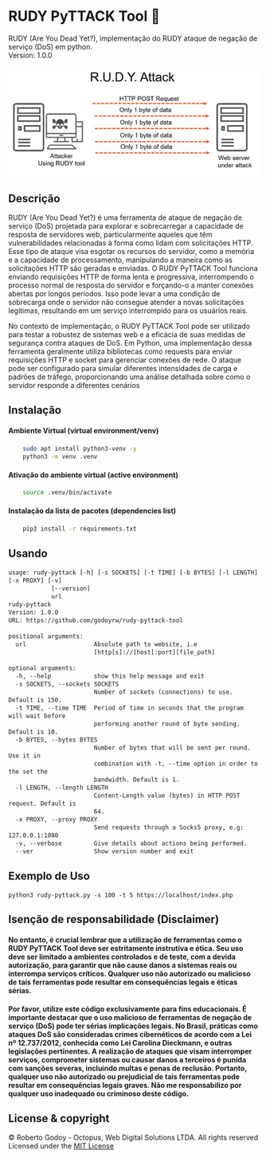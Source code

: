 # RUDY PyTTACK Tool 🐍
RUDY (Are You Dead Yet?), implementação do RUDY ataque de negação de serviço (DoS) em python.\
Version: 1.0.0

![alt text](https://github.com/godoyrw/rudy-pyttack-tool/blob/master/assets/img/rudy.jpg)

## Descrição
RUDY (Are You Dead Yet?) é uma ferramenta de ataque de negação de serviço (DoS) projetada para explorar e sobrecarregar a capacidade de resposta de servidores web, particularmente aqueles que têm vulnerabilidades relacionadas à forma como lidam com solicitações HTTP. Esse tipo de ataque visa esgotar os recursos do servidor, como a memória e a capacidade de processamento, manipulando a maneira como as solicitações HTTP são geradas e enviadas. O RUDY PyTTACK Tool funciona enviando requisições HTTP de forma lenta e progressiva, interrompendo o processo normal de resposta do servidor e forçando-o a manter conexões abertas por longos períodos. Isso pode levar a uma condição de sobrecarga onde o servidor não consegue atender a novas solicitações legítimas, resultando em um serviço interrompido para os usuários reais.

No contexto de implementação, o RUDY PyTTACK Tool pode ser utilizado para testar a robustez de sistemas web e a eficácia de suas medidas de segurança contra ataques de DoS. Em Python, uma implementação dessa ferramenta geralmente utiliza bibliotecas como requests para enviar requisições HTTP e socket para gerenciar conexões de rede. O ataque pode ser configurado para simular diferentes intensidades de carga e padrões de tráfego, proporcionando uma análise detalhada sobre como o servidor responde a diferentes cenários

## Instalação

#### Ambiente Virtual (virtual environment/venv)
```bash
    sudo apt install python3-venv -y
    python3 -m venv .venv
```

#### Ativação do ambiente virtual (active environment)
```bash
    source .venv/bin/activate
```

#### Instalação da lista de pacotes (dependencies list)
```bash
    pip3 install -r requirements.txt
```
## Usando
```
usage: rudy-pyttack [-h] [-s SOCKETS] [-t TIME] [-b BYTES] [-l LENGTH] [-x PROXY] [-v]
            [--version]
            url
rudy-pyttack 
Version: 1.0.0 
URL: https://github.com/godoyrw/rudy-pyttack-tool

positional arguments:
  url                   Absolute path to website, i.e
                        [http[s]://]host[:port][file_path]

optional arguments:
  -h, --help            show this help message and exit
  -s SOCKETS, --sockets SOCKETS
                        Number of sockets (connections) to use. Default is 150.
  -t TIME, --time TIME  Period of time in seconds that the program will wait before
                        performing another round of byte sending. Default is 10.
  -b BYTES, --bytes BYTES
                        Number of bytes that will be sent per round. Use it in
                        combination with -t, --time option in order to the set the
                        bandwidth. Default is 1.
  -l LENGTH, --length LENGTH
                        Content-Length value (bytes) in HTTP POST request. Default is
                        64.
  -x PROXY, --proxy PROXY
                        Send requests through a Socks5 proxy, e.g: 127.0.0.1:1080
  -v, --verbose         Give details about actions being performed.
  --ver                 Show version number and exit
```
## Exemplo de Uso
```
python3 rudy-pyttack.py -s 100 -t 5 https://localhost/index.php
```

## Isenção de responsabilidade (Disclaimer)

#### No entanto, é crucial lembrar que a utilização de ferramentas como o RUDY PyTTACK Tool deve ser estritamente instrutiva e ética. Seu uso deve ser limitado a ambientes controlados e de teste, com a devida autorização, para garantir que não cause danos a sistemas reais ou interrompa serviços críticos. Qualquer uso não autorizado ou malicioso de tais ferramentas pode resultar em consequências legais e éticas sérias.


#### Por favor, utilize este código exclusivamente para fins educacionais. É importante destacar que o uso malicioso de ferramentas de negação de serviço (DoS) pode ter sérias implicações legais. No Brasil, práticas como ataques DoS são consideradas crimes cibernéticos de acordo com a Lei nº 12.737/2012, conhecida como Lei Carolina Dieckmann, e outras legislações pertinentes. A realização de ataques que visam interromper serviços, comprometer sistemas ou causar danos a terceiros é punida com sanções severas, incluindo multas e penas de reclusão. Portanto, qualquer uso não autorizado ou prejudicial de tais ferramentas pode resultar em consequências legais graves. Não me responsabilizo por qualquer uso inadequado ou criminoso deste código.

## License & copyright
© Roberto Godoy - Octopus, Web Digital Solutions LTDA. All rights reserved\
Licensed under the [MIT License](LICENSE)
